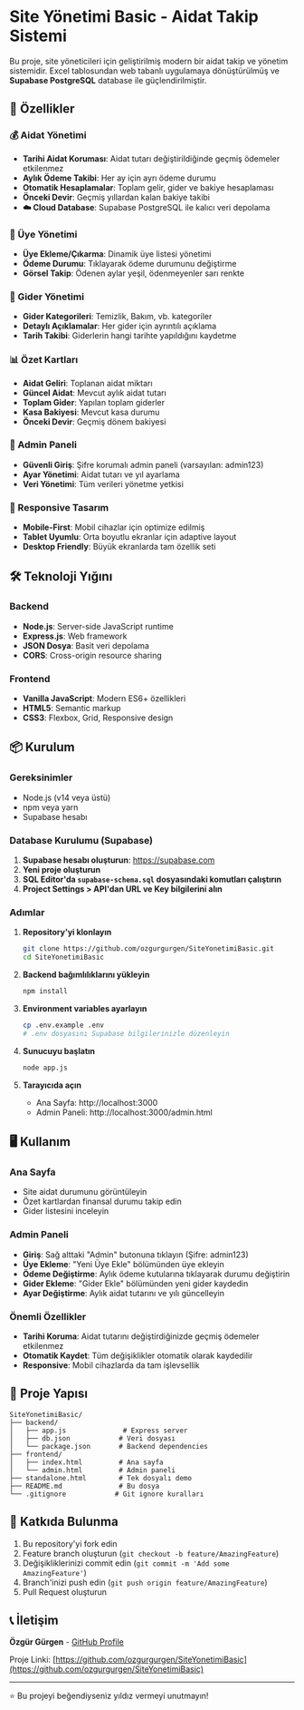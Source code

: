 # Site Yönetimi Basic - Aidat Takip Sistemi

Bu proje, site yöneticileri için geliştirilmiş modern bir aidat takip ve yönetim sistemidir. Excel tablosundan web tabanlı uygulamaya dönüştürülmüş ve **Supabase PostgreSQL** database ile güçlendirilmiştir.

## 🚀 Özellikler

### 💰 Aidat Yönetimi
- **Tarihi Aidat Koruması**: Aidat tutarı değiştirildiğinde geçmiş ödemeler etkilenmez
- **Aylık Ödeme Takibi**: Her ay için ayrı ödeme durumu
- **Otomatik Hesaplamalar**: Toplam gelir, gider ve bakiye hesaplaması
- **Önceki Devir**: Geçmiş yıllardan kalan bakiye takibi
- **☁️ Cloud Database**: Supabase PostgreSQL ile kalıcı veri depolama

### 👥 Üye Yönetimi  
- **Üye Ekleme/Çıkarma**: Dinamik üye listesi yönetimi
- **Ödeme Durumu**: Tıklayarak ödeme durumunu değiştirme
- **Görsel Takip**: Ödenen aylar yeşil, ödenmeyenler sarı renkte

### 💸 Gider Yönetimi
- **Gider Kategorileri**: Temizlik, Bakım, vb. kategoriler
- **Detaylı Açıklamalar**: Her gider için ayrıntılı açıklama
- **Tarih Takibi**: Giderlerin hangi tarihte yapıldığını kaydetme

### 📊 Özet Kartları
- **Aidat Geliri**: Toplanan aidat miktarı
- **Güncel Aidat**: Mevcut aylık aidat tutarı  
- **Toplam Gider**: Yapılan toplam giderler
- **Kasa Bakiyesi**: Mevcut kasa durumu
- **Önceki Devir**: Geçmiş dönem bakiyesi

### 🔐 Admin Paneli
- **Güvenli Giriş**: Şifre korumalı admin paneli (varsayılan: admin123)
- **Ayar Yönetimi**: Aidat tutarı ve yıl ayarlama
- **Veri Yönetimi**: Tüm verileri yönetme yetkisi

### 📱 Responsive Tasarım
- **Mobile-First**: Mobil cihazlar için optimize edilmiş
- **Tablet Uyumlu**: Orta boyutlu ekranlar için adaptive layout
- **Desktop Friendly**: Büyük ekranlarda tam özellik seti

## 🛠️ Teknoloji Yığını

### Backend
- **Node.js**: Server-side JavaScript runtime
- **Express.js**: Web framework
- **JSON Dosya**: Basit veri depolama
- **CORS**: Cross-origin resource sharing

### Frontend  
- **Vanilla JavaScript**: Modern ES6+ özellikleri
- **HTML5**: Semantic markup
- **CSS3**: Flexbox, Grid, Responsive design

## 📦 Kurulum

### Gereksinimler
- Node.js (v14 veya üstü)
- npm veya yarn
- Supabase hesabı

### Database Kurulumu (Supabase)
1. **Supabase hesabı oluşturun**: https://supabase.com
2. **Yeni proje oluşturun**
3. **SQL Editor'da `supabase-schema.sql` dosyasındaki komutları çalıştırın**
4. **Project Settings > API'dan URL ve Key bilgilerini alın**

### Adımlar
1. **Repository'yi klonlayın**
   ```bash
   git clone https://github.com/ozgurgurgen/SiteYonetimiBasic.git
   cd SiteYonetimiBasic
   ```

2. **Backend bağımlılıklarını yükleyin**
   ```bash
   npm install
   ```

3. **Environment variables ayarlayın**
   ```bash
   cp .env.example .env
   # .env dosyasını Supabase bilgilerinizle düzenleyin
   ```

4. **Sunucuyu başlatın**
   ```bash
   node app.js
   ```

4. **Tarayıcıda açın**
   - Ana Sayfa: http://localhost:3000
   - Admin Paneli: http://localhost:3000/admin.html

## 🖥️ Kullanım

### Ana Sayfa
- Site aidat durumunu görüntüleyin
- Özet kartlardan finansal durumu takip edin
- Gider listesini inceleyin

### Admin Paneli  
- **Giriş**: Sağ alttaki "Admin" butonuna tıklayın (Şifre: admin123)
- **Üye Ekleme**: "Yeni Üye Ekle" bölümünden üye ekleyin
- **Ödeme Değiştirme**: Aylık ödeme kutularına tıklayarak durumu değiştirin
- **Gider Ekleme**: "Gider Ekle" bölümünden yeni gider kaydedin
- **Ayar Değiştirme**: Aylık aidat tutarını ve yılı güncelleyin

### Önemli Özellikler
- **Tarihi Koruma**: Aidat tutarını değiştirdiğinizde geçmiş ödemeler etkilenmez
- **Otomatik Kaydet**: Tüm değişiklikler otomatik olarak kaydedilir
- **Responsive**: Mobil cihazlarda da tam işlevsellik

## 📁 Proje Yapısı

```
SiteYonetimiBasic/
├── backend/
│   ├── app.js              # Express server
│   ├── db.json            # Veri dosyası
│   └── package.json       # Backend dependencies
├── frontend/
│   ├── index.html         # Ana sayfa
│   └── admin.html         # Admin paneli
├── standalone.html        # Tek dosyalı demo
├── README.md              # Bu dosya
└── .gitignore            # Git ignore kuralları
```

## 🤝 Katkıda Bulunma

1. Bu repository'yi fork edin
2. Feature branch oluşturun (`git checkout -b feature/AmazingFeature`)
3. Değişikliklerinizi commit edin (`git commit -m 'Add some AmazingFeature'`)
4. Branch'inizi push edin (`git push origin feature/AmazingFeature`)
5. Pull Request oluşturun

## 📞 İletişim

**Özgür Gürgen** - [GitHub Profile](https://github.com/ozgurgurgen)

Proje Linki: [https://github.com/ozgurgurgen/SiteYonetimiBasic](https://github.com/ozgurgurgen/SiteYonetimiBasic)

---

⭐ Bu projeyi beğendiyseniz yıldız vermeyi unutmayın!

